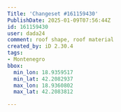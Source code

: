 ```yaml
---
Title: 'Changeset #161159430'
PublishDate: 2025-01-09T07:56:44Z
id: 161159430
user: dada24
comment: roof shape, roof material
created_by: iD 2.30.4
tags:
- Montenegro
bbox:
  min_lon: 18.9359517
  min_lat: 42.2082937
  max_lon: 18.9360802
  max_lat: 42.2083812

---
```

